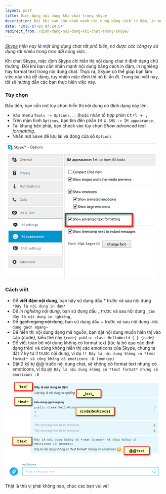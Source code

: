 ```yaml
---
layout: post
title: Định dạng nội dung khi chat trong skype
description: Đôi khi bạn cần nhấn mạnh nội dung bằng cách in đậm, in nghiêng hay format text trong nội dung chat. Thực ra, Skype có thể giúp bạn làm việc này khá dễ dàng, tuy nhiên mặc định thì nó bị ẩn đi. Trong bài viết này, tôi sẽ hướng dẫn các bạn thực hiện việc này.
date: '2015-07-03 07:24:54'
redirect_from: /dinh-dang-noi-dung-khi-chat-trong-skype/
---
```


*[Skype](http://www.skype.com) hiện nay là một ứng dụng chat rất phổ biến, nó được các công ty sử dụng rất nhiều trong trao đổi công việc.*

Khi chat Skype, mặc định Skype chỉ hiển thị nội dung chat ở định dạng chữ thường. Đôi khi bạn cần nhấn mạnh nội dung bằng cách in đậm, in nghiêng hay format text trong nội dung chat. Thực ra, Skype có thể giúp bạn làm việc này khá dễ dàng, tuy nhiên mặc định thì nó bị ẩn đi. Trong bài viết này, tôi sẽ hướng dẫn các bạn thực hiện việc này.

### Tùy chọn
Đầu tiên, bạn cần mở tùy chọn hiển thị nội dung có định dạng này lên.

 - Vào menu `Tools -> Options...` (hoặc nhấn tổ hợp phím <kbd>Ctrl + ,</kbd>
 - Trên màn hình `Options`, bạn tìm đến phần `IM & SMS -> IM appearance`.
 - Tại khung bên phải, bạn check vào tùy chọn *Show advanced text formatting*.
 - Nhấn nút <kbd>Save</kbd> để lưu lại và đóng cửa sổ `Options`
 
![Show advanced text formatting](/images/2015/07/skype-options.png)

### Cách viết
 - Để **viết đậm nội dung**, bạn hãy sử dụng dấu * trước và sau nội dung `*Đây là nội dung in đậm*`
 - Để *in nghiêng nội dung*, bạn sử dụng dấu _ trước và sau nội dung `_Còn đây là nội dung in nghiêng_`
 - Để ~~gạch ngang nội dung~~, bạn sử dụng dấu ~ trước và sau nội dung `~Nội dung gạch ngang~`
 - Để hiển thị nội dung dạng mã nguồn, bạn đặt nội dung muốn hiển thị vào cặp {code}, kiểu thế này `{code} public class HelloWorld { } {code}`
 - Để viết toàn bộ nội dung không có format text (tức là bỏ qua các định dạng trên) và cũng không hiển thị các emoticons của Skype, chúng ta đặt 2 ký tự !! trước nội dung, ví dụ `!! Đây là nội dung không có *text format* và cũng không có emoticons :D (monkey)`
 - Đặt 2 ký tự @@ trước nội dung chat, sẽ không có format text nhưng có emoticons, ví dụ `@@ Đây là nội dung không có *text format* nhưng có emoticons :D`
 
![](/images/2015/07/skype-text-format.png)
 
 Thật là thú vị phải không nào, chúc các bạn vui vẻ!
 